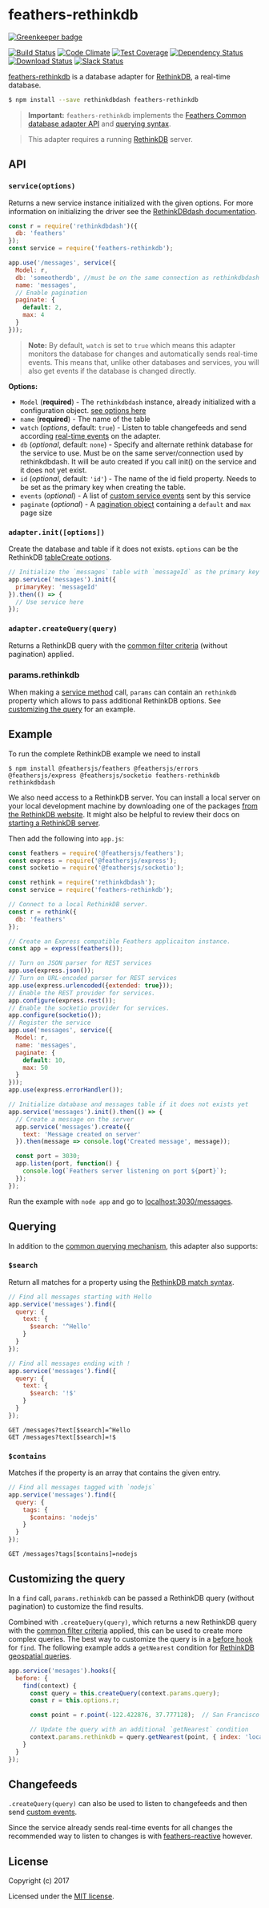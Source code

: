 # feathers-rethinkdb

[![Greenkeeper badge](https://badges.greenkeeper.io/feathersjs-ecosystem/feathers-rethinkdb.svg)](https://greenkeeper.io/)

[![Build Status](https://travis-ci.org/feathersjs-ecosystem/feathers-rethinkdb.png?branch=master)](https://travis-ci.org/feathersjs-ecosystem/feathers-rethinkdb)
[![Code Climate](https://codeclimate.com/github/feathersjs-ecosystem/feathers-rethinkdb/badges/gpa.svg)](https://codeclimate.com/github/feathersjs-ecosystem/feathers-rethinkdb)
[![Test Coverage](https://codeclimate.com/github/feathersjs-ecosystem/feathers-rethinkdb/badges/coverage.svg)](https://codeclimate.com/github/feathersjs-ecosystem/feathers-rethinkdb/coverage)
[![Dependency Status](https://img.shields.io/david/feathersjs-ecosystem/feathers-rethinkdb.svg?style=flat-square)](https://david-dm.org/feathersjs-ecosystem/feathers-rethinkdb)
[![Download Status](https://img.shields.io/npm/dm/feathers-rethinkdb.svg?style=flat-square)](https://www.npmjs.com/package/feathers-rethinkdb)
[![Slack Status](http://slack.feathersjs.com/badge.svg)](http://slack.feathersjs.com)

[feathers-rethinkdb](https://github.com/feathersjs-ecosystem/feathers-rethinkdb) is a database adapter for [RethinkDB](https://rethinkdb.com), a real-time database.

```bash
$ npm install --save rethinkdbdash feathers-rethinkdb
```

> __Important:__ `feathers-rethinkdb` implements the [Feathers Common database adapter API](https://docs.feathersjs.com/api/databases/common.html) and [querying syntax](https://docs.feathersjs.com/api/databases/common.html).

> This adapter requires a running [RethinkDB](https://www.rethinkdb.com/) server.

## API

### `service(options)`

Returns a new service instance initialized with the given options. For more information on initializing the driver see the [RethinkDBdash documentation](https://github.com/neumino/rethinkdbdash).

```js
const r = require('rethinkdbdash')({
  db: 'feathers'
});
const service = require('feathers-rethinkdb');

app.use('/messages', service({
  Model: r,
  db: 'someotherdb', //must be on the same connection as rethinkdbdash
  name: 'messages',
  // Enable pagination
  paginate: {
    default: 2,
    max: 4
  }
}));
```

> **Note:** By default, `watch` is set to `true` which means this adapter monitors the database for changes and automatically sends real-time events. This means that, unlike other databases and services, you will also get events if the database is changed directly.

__Options:__

- `Model` (**required**) - The `rethinkdbdash` instance, already initialized with a configuration object. [see options here](https://github.com/neumino/rethinkdbdash#importing-the-driver)
- `name` (**required**) - The name of the table
- `watch` (*options*, default: `true`) - Listen to table changefeeds and send according [real-time events](https://docs.feathersjs.com/api/events.html) on the adapter.
- `db` (*optional*, default: `none`) - Specify and alternate rethink database for the service to use. Must be on the same server/connection used by rethinkdbdash. It will be auto created if you call init() on the service and it does not yet exist.
- `id` (*optional*, default: `'id'`) - The name of the id field property. Needs to be set as the primary key when creating the table.
- `events` (*optional*) - A list of [custom service events](https://docs.feathersjs.com/api/events.html#custom-events) sent by this service
- `paginate` (*optional*) - A [pagination object](https://docs.feathersjs.com/api/databases/common.html#pagination) containing a `default` and `max` page size

### `adapter.init([options])`

Create the database and table if it does not exists. `options` can be the RethinkDB [tableCreate options](https://rethinkdb.com/api/javascript/table_create/).

```js
// Initialize the `messages` table with `messageId` as the primary key
app.service('messages').init({
  primaryKey: 'messageId'
}).then(() => {
  // Use service here
});
```

### `adapter.createQuery(query)`

Returns a RethinkDB query with the [common filter criteria](https://docs.feathersjs.com/api/databases/querying.html) (without pagination) applied.

### params.rethinkdb

When making a [service method](https://docs.feathersjs.com/api/services.html) call, `params` can contain an `rethinkdb` property which allows to pass additional RethinkDB options. See [customizing the query](#customizing-the-query) for an example.


## Example

To run the complete RethinkDB example we need to install

```
$ npm install @feathersjs/feathers @feathersjs/errors @feathersjs/express @feathersjs/socketio feathers-rethinkdb rethinkdbdash
```

We also need access to a RethinkDB server. You can install a local server on your local development machine by downloading one of the packages [from the RethinkDB website](https://rethinkdb.com/docs/install/). It might also be helpful to review their docs on [starting a RethinkDB server](http://rethinkdb.com/docs/start-a-server/).

Then add the following into `app.js`:

```js
const feathers = require('@feathersjs/feathers');
const express = require('@feathersjs/express');
const socketio = require('@feathersjs/socketio');

const rethink = require('rethinkdbdash');
const service = require('feathers-rethinkdb');

// Connect to a local RethinkDB server.
const r = rethink({
  db: 'feathers'
});

// Create an Express compatible Feathers applicaiton instance.
const app = express(feathers());

// Turn on JSON parser for REST services
app.use(express.json());
// Turn on URL-encoded parser for REST services
app.use(express.urlencoded({extended: true}));
// Enable the REST provider for services.
app.configure(express.rest());
// Enable the socketio provider for services.
app.configure(socketio());
// Register the service
app.use('messages', service({
  Model: r,
  name: 'messages',
  paginate: {
    default: 10,
    max: 50
  }
}));
app.use(express.errorHandler());

// Initialize database and messages table if it does not exists yet
app.service('messages').init().then(() => {
  // Create a message on the server
  app.service('messages').create({
    text: 'Message created on server'
  }).then(message => console.log('Created message', message));

  const port = 3030;
  app.listen(port, function() {
    console.log(`Feathers server listening on port ${port}`);
  });
});
```

Run the example with `node app` and go to [localhost:3030/messages](http://localhost:3030/messages).


## Querying

In addition to the [common querying mechanism](https://docs.feathersjs.com/api/databases/querying.html), this adapter also supports:

### `$search`

Return all matches for a property using the [RethinkDB match syntax](https://www.rethinkdb.com/api/javascript/match/).

```js
// Find all messages starting with Hello
app.service('messages').find({
  query: {
    text: {
      $search: '^Hello'
    }
  }
});

// Find all messages ending with !
app.service('messages').find({
  query: {
    text: {
      $search: '!$'
    }
  }
});
```

```
GET /messages?text[$search]=^Hello
GET /messages?text[$search]=!$
```

### `$contains`

Matches if the property is an array that contains the given entry.


```js
// Find all messages tagged with `nodejs`
app.service('messages').find({
  query: {
    tags: {
      $contains: 'nodejs'
    }
  }
});
```

```
GET /messages?tags[$contains]=nodejs
```


## Customizing the query

In a `find` call, `params.rethinkdb` can be passed a RethinkDB query (without pagination) to customize the find results.

Combined with `.createQuery(query)`, which returns a new RethinkDB query with the [common filter criteria](https://docs.feathersjs.com/api/databases/querying.html) applied, this can be used to create more complex queries. The best way to customize the query is in a [before hook](https://docs.feathersjs.com/api/hooks.html) for `find`. The following example adds a `getNearest` condition for [RethinkDB geospatial queries](https://www.rethinkdb.com/docs/geo-support/javascript/).

```js
app.service('mesages').hooks({
  before: {
    find(context) {
      const query = this.createQuery(context.params.query);
      const r = this.options.r;

      const point = r.point(-122.422876, 37.777128);  // San Francisco

      // Update the query with an additional `getNearest` condition
      context.params.rethinkdb = query.getNearest(point, { index: 'location' });
    }
  }
});
```


## Changefeeds

`.createQuery(query)` can also be used to listen to changefeeds and then send [custom events](https://docs.feathersjs.com/api/events.html).

Since the service already sends real-time events for all changes the recommended way to listen to changes is with [feathers-reactive](https://github.com/feathersjs/feathers-reactive) however.

## License

Copyright (c) 2017

Licensed under the [MIT license](LICENSE).
